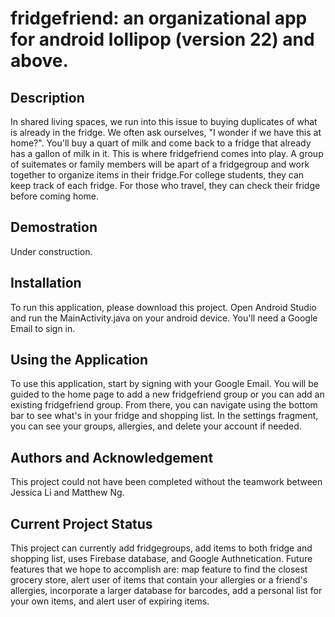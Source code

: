 # fridgefriend: an organizational app for android lollipop (version 22) and above.

## Description
In shared living spaces, we run into this issue to buying duplicates of what is already in the fridge. We often ask ourselves, "I wonder if we have this at home?". You'll buy a quart of milk and come back to a fridge that already has a gallon of milk in it. This is where fridgefriend comes into play. A group of suitemates or family members will be apart of a fridgegroup and work together to organize items in their fridge.For college students, they can keep track of each fridge. For those who travel, they can check their fridge before coming home. 

## Demostration
Under construction.

## Installation
To run this application, please download this project. Open Android Studio and run the MainActivity.java on your android device. You'll need a Google Email to sign in. 

## Using the Application
To use this application, start by signing with your Google Email. You will be guided to the home page to add a new fridgefriend group or you can add an existing fridgefriend group. From there, you can navigate using the bottom bar to see what's in your fridge and shopping list. In the settings fragment, you can see your groups, allergies, and delete your account if needed.

## Authors and Acknowledgement 
This project could not have been completed without the teamwork between Jessica Li and Matthew Ng. 

## Current Project Status
This project can currently add fridgegroups, add items to both fridge and shopping list, uses Firebase database, and Google Authnetication. Future features that we hope to accomplish are: map feature to find the closest grocery store, alert user of items that contain your allergies or a friend's allergies, incorporate a larger database for barcodes, add a personal list for your own items, and alert user of expiring items. 
